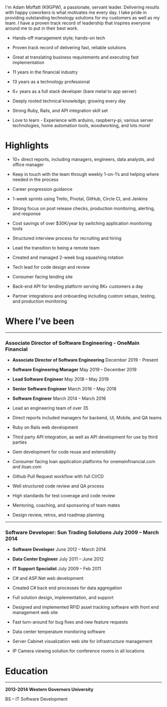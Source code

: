 I'm Adam Moffatt (K9GPW), a passionate, servant leader. Delivering results with happy coworkers is what motivates me every day. I take pride in providing outstanding technology solutions for my customers as well as my team. I have a proven track record of leadership that inspires everyone around me to put in their best work.

- Hands-off management style; hands-on tech
- Proven track record of delivering fast, reliable solutions
- Great at translating business requirements and executing fast implementation
- 11 years in the financial industry
- 13 years as a technology professional

- 6+ years as a full stack developer (bare metal to app server)
- Deeply rooted technical knowledge; growing every day
- Strong Ruby, Rails, and API integration skill set
- Love to learn - Experience with arduino, raspberry-pi, various server technologies, home automation tools, woodworking, and lots more!

# Highlights

- 10+ direct reports, including managers, engineers, data analysts, and office manager
- Keep in touch with the team through weekly 1-on-1’s and helping where needed in the process
- Career progression guidance
- 1-week sprints using Trello, Pivotal, GitHub, Circle CI, and Jenkins
- Strong focus on post release checks, production monitoring, alerting, and response
- Cost savings of over $30K/year by switching application monitoring tools
- Structured interview process for recruiting and hiring

- Lead the transition to being a remote team
- Created and managed 2-week bug squashing rotation
- Tech lead for code design and review
- Consumer facing lending site
- Back-end API for lending platform serving 8K+ customers a day
- Partner integrations and onboarding including custom setups, testing, and production monitoring

# Where I’ve been

---

### Associate Director of Software Engineering - OneMain Financial

- **Associate Director of Software Engineering** 
  December 2019 - Present
- **Software Engineering Manager**
  May 2019 – December 2019
- **Lead Software Engineer**
  May 2018 – May 2019
- **Senior Software Engineer**
  March 2016 – May 2018
- **Software Engineer**
  March 2014 – March 2016

- Lead an engineering team of over 35
- Direct reports included managers for backend, UI, Mobile, and QA teams
- Ruby on Rails web development
- Third party API integration, as well as API development for use by third parties
- Gem development for code reuse and extensibility
- Consumer facing loan application platforms for onemainfinancial.com and iloan.com
- Github Pull Request workflow with full CI/CD
- Well structured code review and QA process
- High standards for test coverage and code review
- Mentoring, coaching, and sponsoring of team mates
- Design review, retros, and roadmap planning

---

### Software Developer: Sun Trading Solutions July 2009 – March 2014

- **Software Developer**
  June 2012 – March 2014
- **Data Center Engineer**
  July 2011 – June 2012
- **IT Support Specialist**
  July 2009 – Feb 2011

- C# and ASP.Net web development
- Created C# back end processes for data aggregation
- Full solution design, implementation, and support
- Designed and implemented RFID asset tracking software with front end management web site
- Fast turn-around for bug fixes and new feature requests
- Data center temperature monitoring software
- Server Cabinet visualization web site for infrastructure management
- IP Camera viewing solution for conference rooms in all locations

# Education

---

**2013-2014 Western Governors University**

BS – IT Software Development
